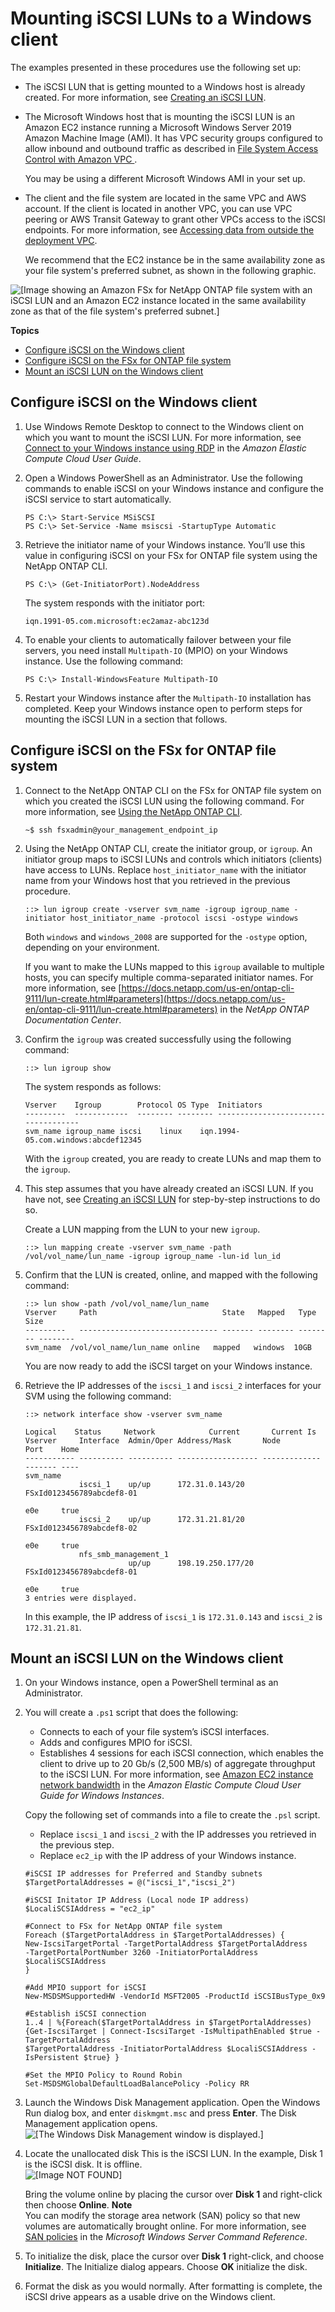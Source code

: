 # Mounting iSCSI LUNs to a Windows client<a name="mount-iscsi-windows"></a>

The examples presented in these procedures use the following set up:
+ The iSCSI LUN that is getting mounted to a Windows host is already created\. For more information, see [Creating an iSCSI LUN](create-iscsi-lun.md)\.
+ The Microsoft Windows host that is mounting the iSCSI LUN is an Amazon EC2 instance running a Microsoft Windows Server 2019 Amazon Machine Image \(AMI\)\. It has VPC security groups configured to allow inbound and outbound traffic as described in [ File System Access Control with Amazon VPC ](limit-access-security-groups.md)\.

  You may be using a different Microsoft Windows AMI in your set up\.
+ The client and the file system are located in the same VPC and AWS account\. If the client is located in another VPC, you can use VPC peering or AWS Transit Gateway to grant other VPCs access to the iSCSI endpoints\. For more information, see [Accessing data from outside the deployment VPC](access-environments.md#access-from-outside-deployment-vpc)\.

  We recommend that the EC2 instance be in the same availability zone as your file system's preferred subnet, as shown in the following graphic\.

![\[Image showing an Amazon FSx for NetApp ONTAP file system with an iSCSI LUN and an Amazon EC2 instance located in the same availability zone as that of the file system's preferred subnet.\]](http://docs.aws.amazon.com/fsx/latest/ONTAPGuide/images/fsx-ontap-iscsi-mnt-client.png)

**Topics**
+ [Configure iSCSI on the Windows client](#configure-iscsi-win-client)
+ [Configure iSCSI on the FSx for ONTAP file system](#configure-iscsi-on-ontap-win)
+ [Mount an iSCSI LUN on the Windows client](#configure-iscsi-on-fsx)

## Configure iSCSI on the Windows client<a name="configure-iscsi-win-client"></a>

1. Use Windows Remote Desktop to connect to the Windows client on which you want to mount the iSCSI LUN\. For more information, see [Connect to your Windows instance using RDP](https://docs.aws.amazon.com/AWSEC2/latest/WindowsGuide/connecting_to_windows_instance.html#connect-rdp) in the *Amazon Elastic Compute Cloud User Guide*\.

1. Open a Windows PowerShell as an Administrator\. Use the following commands to enable iSCSI on your Windows instance and configure the iSCSI service to start automatically\.

   ```
   PS C:\> Start-Service MSiSCSI 
   PS C:\> Set-Service -Name msiscsi -StartupType Automatic
   ```

1. Retrieve the initiator name of your Windows instance\. You’ll use this value in configuring iSCSI on your FSx for ONTAP file system using the NetApp ONTAP CLI\.

   ```
   PS C:\> (Get-InitiatorPort).NodeAddress
   ```

   The system responds with the initiator port:

   ```
   iqn.1991-05.com.microsoft:ec2amaz-abc123d 
   ```

1. To enable your clients to automatically failover between your file servers, you need install `Multipath-IO` \(MPIO\) on your Windows instance\. Use the following command:

   ```
   PS C:\> Install-WindowsFeature Multipath-IO
   ```

1. Restart your Windows instance after the `Multipath-IO` installation has completed\. Keep your Windows instance open to perform steps for mounting the iSCSI LUN in a section that follows\.

## Configure iSCSI on the FSx for ONTAP file system<a name="configure-iscsi-on-ontap-win"></a>

1. Connect to the NetApp ONTAP CLI on the FSx for ONTAP file system on which you created the iSCSI LUN using the following command\. For more information, see [Using the NetApp ONTAP CLI](managing-resources-ontap-apps.md#netapp-ontap-cli)\.

   ```
   ~$ ssh fsxadmin@your_management_endpoint_ip
   ```

1. Using the NetApp ONTAP CLI, create the initiator group, or `igroup`\. An initiator group maps to iSCSI LUNs and controls which initiators \(clients\) have access to LUNs\. Replace `host_initiator_name` with the initiator name from your Windows host that you retrieved in the previous procedure\.

   ```
   ::> lun igroup create -vserver svm_name -igroup igroup_name -initiator host_initiator_name -protocol iscsi -ostype windows
   ```

   Both `windows` and `windows_2008` are supported for the `-ostype` option, depending on your environment\.

   If you want to make the LUNs mapped to this `igroup` available to multiple hosts, you can specify multiple comma\-separated initiator names\. For more information, see [https://docs.netapp.com/us-en/ontap-cli-9111/lun-create.html#parameters](https://docs.netapp.com/us-en/ontap-cli-9111/lun-create.html#parameters) in the *NetApp ONTAP Documentation Center*\.

1. Confirm the `igroup` was created successfully using the following command:

   ```
   ::> lun igroup show
   ```

   The system responds as follows:

   ```
   Vserver    Igroup        Protocol OS Type  Initiators 
   ---------  ------------  -------- -------- ------------------------------------ 
   svm_name igroup_name iscsi    linux    iqn.1994-05.com.windows:abcdef12345
   ```

   With the `igroup` created, you are ready to create LUNs and map them to the `igroup`\.

1. This step assumes that you have already created an iSCSI LUN\. If you have not, see [Creating an iSCSI LUN](create-iscsi-lun.md) for step\-by\-step instructions to do so\.

   Create a LUN mapping from the LUN to your new `igroup`\.

   ```
   ::> lun mapping create -vserver svm_name -path /vol/vol_name/lun_name -igroup igroup_name -lun-id lun_id
   ```

1. Confirm that the LUN is created, online, and mapped with the following command:

   ```
   ::> lun show -path /vol/vol_name/lun_name 
   Vserver     Path                            State   Mapped   Type     Size 
   ---------   ------------------------------- ------- -------- -------- -------- 
   svm_name  /vol/vol_name/lun_name online   mapped   windows  10GB
   ```

   You are now ready to add the iSCSI target on your Windows instance\.

1. Retrieve the IP addresses of the `iscsi_1` and `iscsi_2` interfaces for your SVM using the following command:

   ```
   ::> network interface show -vserver svm_name
   ```

   ```
   Logical    Status     Network            Current       Current Is 
   Vserver     Interface  Admin/Oper Address/Mask       Node          Port    Home 
   ----------- ---------- ---------- ------------------ ------------- ------- ---- 
   svm_name 
               iscsi_1    up/up      172.31.0.143/20    FSxId0123456789abcdef8-01 
                                                                      e0e     true 
               iscsi_2    up/up      172.31.21.81/20    FSxId0123456789abcdef8-02 
                                                                      e0e     true 
               nfs_smb_management_1 
                          up/up      198.19.250.177/20  FSxId0123456789abcdef8-01 
                                                                      e0e     true 
   3 entries were displayed.
   ```

   In this example, the IP address of `iscsi_1` is `172.31.0.143` and `iscsi_2` is `172.31.21.81`\.

## Mount an iSCSI LUN on the Windows client<a name="configure-iscsi-on-fsx"></a>

1. On your Windows instance, open a PowerShell terminal as an Administrator\.

1. You will create a `.ps1` script that does the following:
   + Connects to each of your file system’s iSCSI interfaces\.
   + Adds and configures MPIO for iSCSI\.
   + Establishes 4 sessions for each iSCSI connection, which enables the client to drive up to 20 Gb/s \(2,500 MB/s\) of aggregate throughput to the iSCSI LUN\. For more information, see [ Amazon EC2 instance network bandwidth](https://docs.aws.amazon.com/AWSEC2/latest/WindowsGuide/ec2-instance-network-bandwidth.html) in the *Amazon Elastic Compute Cloud User Guide for Windows Instances*\.

   Copy the following set of commands into a file to create the `.psl` script\.
   + Replace `iscsi_1` and `iscsi_2` with the IP addresses you retrieved in the previous step\.
   + Replace `ec2_ip` with the IP address of your Windows instance\.

   ```
   #iSCSI IP addresses for Preferred and Standby subnets 
   $TargetPortalAddresses = @("iscsi_1","iscsi_2") 
                                       
   #iSCSI Initator IP Address (Local node IP address) 
   $LocaliSCSIAddress = "ec2_ip" 
                                       
   #Connect to FSx for NetApp ONTAP file system 
   Foreach ($TargetPortalAddress in $TargetPortalAddresses) { 
   New-IscsiTargetPortal -TargetPortalAddress $TargetPortalAddress 
   -TargetPortalPortNumber 3260 -InitiatorPortalAddress $LocaliSCSIAddress 
   } 
                                       
   #Add MPIO support for iSCSI 
   New-MSDSMSupportedHW -VendorId MSFT2005 -ProductId iSCSIBusType_0x9 
                                       
   #Establish iSCSI connection 
   1..4 | %{Foreach($TargetPortalAddress in $TargetPortalAddresses)
   {Get-IscsiTarget | Connect-IscsiTarget -IsMultipathEnabled $true -TargetPortalAddress 
   $TargetPortalAddress -InitiatorPortalAddress $LocaliSCSIAddress -IsPersistent $true} } 
                                       
   #Set the MPIO Policy to Round Robin 
   Set-MSDSMGlobalDefaultLoadBalancePolicy -Policy RR
   ```

1. Launch the Windows Disk Management application\. Open the Windows Run dialog box, and enter `diskmgmt.msc` and press **Enter**\. The Disk Management application opens\.  
![\[The Windows Disk Management window is displayed.\]](http://docs.aws.amazon.com/fsx/latest/ONTAPGuide/images/DiskMgmt.png)

1. Locate the unallocated disk This is the iSCSI LUN\. In the example, Disk 1 is the iSCSI disk\. It is offline\.  
![\[Image NOT FOUND\]](http://docs.aws.amazon.com/fsx/latest/ONTAPGuide/images/GoOnline.png)

   Bring the volume online by placing the cursor over **Disk 1** and right\-click then choose **Online**\.
**Note**  
You can modify the storage area network \(SAN\) policy so that new volumes are automatically brought online\. For more information, see [ SAN policies](https://docs.microsoft.com/en-us/windows-server/administration/windows-commands/san) in the *Microsoft Windows Server Command Reference*\.

1. To initialize the disk, place the cursor over **Disk 1** right\-click, and choose **Initialize**\. The Initialize dialog appears\. Choose **OK** initialize the disk\.

1. Format the disk as you would normally\. After formatting is complete, the iSCSI drive appears as a usable drive on the Windows client\.